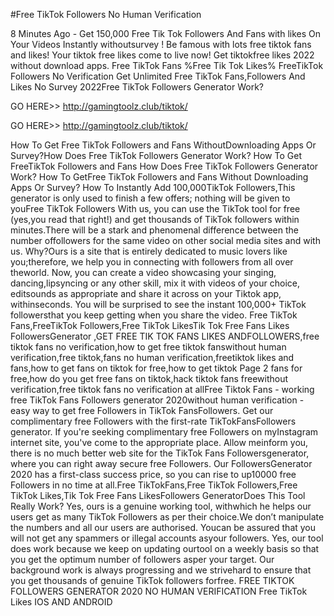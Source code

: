 #Free TikTok Followers No Human Verification

8 Minutes Ago - Get 150,000 Free Tik Tok Followers And Fans with likes On Your Videos Instantly withoutsurvey ! Be famous with lots free tiktok fans and likes! Your tiktok free likes come to live now! Get tiktokfree likes 2022 without download apps. Free TikTok Fans %Free Tik Tok Likes% FreeTikTok Followers No Verification Get Unlimited Free TikTok Fans,Followers And Likes No Survey 2022Free TikTok Followers Generator Work?

GO HERE>>  http://gamingtoolz.club/tiktok/

GO HERE>>  http://gamingtoolz.club/tiktok/

How To Get Free TikTok Followers and Fans WithoutDownloading Apps Or Survey?How Does Free TikTok Followers Generator Work? How To Get FreeTikTok Followers and Fans How Does Free TikTok Followers Generator Work? How To GetFree TikTok Followers and Fans Without Downloading Apps Or Survey? How To Instantly Add 100,000TikTok Followers,This generator is only used to finish a few offers; nothing will be given to youFree TikTok Followers With us, you can use the TikTok tool for free (yes,you read that right!) and get thousands of TikTok followers within minutes.There will be a stark and phenomenal difference between the number offollowers for the same video on other social media sites and with us. Why?Ours is a site that is entirely dedicated to music lovers like you;therefore, we help you in connecting with followers from all over theworld. Now, you can create a video showcasing your singing, dancing,lipsyncing or any other skill, mix it with videos of your choice, editsounds as appropriate and share it across on your Tiktok app, withinseconds. You will be surprised to see the instant 100,000+ TikTok followersthat you keep getting when you share the video. Free TikTok Fans,FreeTikTok Followers,Free TikTok LikesTik Tok Free Fans Likes FollowersGenerator ,GET FREE TIK TOK FANS LIKES ANDFOLLOWERS,free tiktok fans no verification,how to get free tiktok fanswithout human verification,free tiktok,fans no human verification,freetiktok likes and fans,how to get fans on tiktok for free,how to get tiktok
Page 2
fans for free,how do you get free fans on tiktok,hack tiktok fans freewithout verification,free tiktok fans no verification at allFree Tiktok Fans - working free TikTok Fans Followers generator 2020without human verification - easy way to get free Followers in TikTok FansFollowers. Get our complimentary free Followers with the first-rate TikTokFansFollowers generator. If you're seeking complimentary free Followers on myInstagram internet site, you've come to the appropriate place. Allow meinform you, there is no much better web site for the TikTok Fans Followersgenerator, where you can right away secure free Followers. Our FollowersGenerator 2020 has a first-class success price, so you can rise to up10000 free Followers in no time at all.Free TikTokFans,Free TikTok Followers,Free TikTok Likes,Tik Tok Free Fans LikesFollowers GeneratorDoes This Tool Really Work? Yes, ours is a genuine working tool, withwhich he helps our users get as many TikTok Followers as per their choice.We don’t manipulate the numbers and all our users are authorised. Youcan be assured that you will not get any spammers or illegal accounts asyour followers. Yes, our tool does work because we keep on updating ourtool on a weekly basis so that you get the optimum number of followers asper your target. Our background work is always progressing and we strivehard to ensure that you get thousands of genuine TikTok followers forfree. FREE TIKTOK FOLLOWERS GENERATOR 2020 NO HUMAN VERIFICATION Free TikTok Likes IOS AND ANDROID
